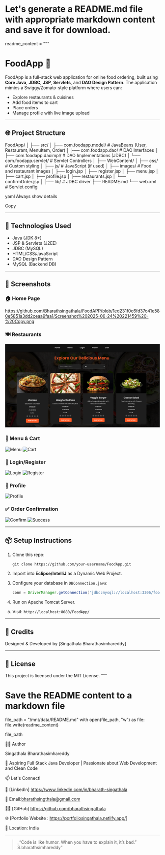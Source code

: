# Let's generate a README.md file with appropriate markdown content and save it for download.

readme_content = """
# FoodApp 🍔

FoodApp is a full-stack web application for online food ordering, built using **Core Java**, **JDBC**, **JSP**, **Servlets**, and **DAO Design Pattern**. The application mimics a Swiggy/Zomato-style platform where users can:

- Explore restaurants & cuisines
- Add food items to cart
- Place orders
- Manage profile with live image upload

---

## 🌐 Project Structure

FoodApp/
│
├── src/
│ ├── com.foodapp.model/ # JavaBeans (User, Restaurant, MenuItem, Order)
│ ├── com.foodapp.dao/ # DAO Interfaces
│ ├── com.foodapp.daoimpl/ # DAO Implementations (JDBC)
│ └── com.foodapp.servlet/ # Servlet Controllers
│
├── WebContent/
│ ├── css/ # Custom styling
│ ├── js/ # JavaScript (if used)
│ ├── images/ # Food and restaurant images
│ ├── login.jsp
│ ├── register.jsp
│ ├── menu.jsp
│ ├── cart.jsp
│ ├── profile.jsp
│ ├── restaurants.jsp
│ └── confirmOrder.jsp
│
├── lib/ # JDBC driver
├── README.md
└── web.xml # Servlet config

yaml
Always show details

Copy

---

## 🧩 Technologies Used

- Java (JDK 8+)
- JSP & Servlets (J2EE)
- JDBC (MySQL)
- HTML/CSS/JavaScript
- DAO Design Pattern
- MySQL (Backend DB)

---

## 📸 Screenshots

### 🏠 Home Page
https://github.com/Bharathsingathala/FoodAPP/blob/1ed231f0c6fd37c41e580e5851a3dd2ceaa9faa1/Screenshot%202025-06-24%20221459%20-%20Copy.png

### 🍽️ Restaurants
![Restaurants](https://github.com/Bharathsingathala/FoodAPP/blob/049b8078a052c4de4b73f92ed00b6e0bd5986491/Screenshot%202025-06-24%20221555%20-%20Copy.png)

### 🛒 Menu & Cart
![Menu](images/menu.png)
![Cart](images/cart.png)

### 🔐 Login/Register
![Login](images/login.png)
![Register](images/register.png)

### 👤 Profile
![Profile](images/profile.png)

### ✅ Order Confirmation
![Confirm](images/confirm.png)
![Success](images/success.png)

---

## 📦 Setup Instructions

1. Clone this repo:
    ```
    git clone https://github.com/your-username/FoodApp.git
    ```

2. Import into **Eclipse/IntelliJ** as a Dynamic Web Project.

3. Configure your database in `DBConnection.java`:
    ```java
    conn = DriverManager.getConnection("jdbc:mysql://localhost:3306/foodapp", "root", "password");
    ```

4. Run on Apache Tomcat Server.

5. Visit: `http://localhost:8080/FoodApp/`

---

## 🙌 Credits

Designed & Developed by [Singathala Bharathasimhareddy]

---

## 📄 License

This project is licensed under the MIT License.
"""

# Save the README content to a markdown file
file_path = "/mnt/data/README.md"
with open(file_path, "w") as file:
    file.write(readme_content)

file_path

👨‍💻 Author

Singathala Bharathasimhareddy

💼 Aspiring Full Stack Java Developer | Passionate about Web Development and Clean Code

📫 Let's Connect!

💼 [LinkedIn] https://www.linkedin.com/in/bharath-singathala

📧 Email:bharathsingthala@gmail.com

🧑‍💻 [GitHub] https://github.com/bharathsingathala

🌐 [Portfolio Website : https://portfoliosingathala.netlify.app/]

📍 Location: India

---
> _“Code is like humor. When you have to explain it, it’s bad.” S.bharathsimhareddy"

